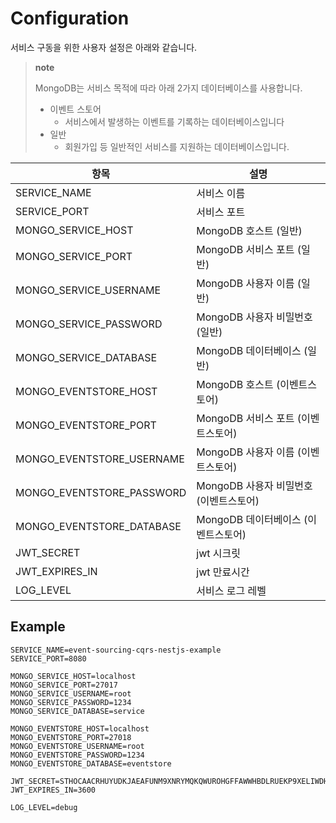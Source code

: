 # Configuration

서비스 구동을 위한 사용자 설정은 아래와 같습니다.

> **note**
> 
> MongoDB는 서비스 목적에 따라 아래 2가지 데이터베이스를 사용합니다.
> - 이벤트 스토어
>   - 서비스에서 발생하는 이벤트를 기록하는 데이터베이스입니다
> - 일반
>   - 회원가입 등 일반적인 서비스를 지원하는 데이터베이스입니다.

| 항목                        | 설명                        |
|---------------------------|---------------------------|
| SERVICE_NAME              | 서비스 이름                    |
| SERVICE_PORT              | 서비스 포트                    |
| MONGO_SERVICE_HOST        | MongoDB 호스트 (일반)          |
| MONGO_SERVICE_PORT        | MongoDB 서비스 포트 (일반)       |
| MONGO_SERVICE_USERNAME    | MongoDB 사용자 이름 (일반)       |
| MONGO_SERVICE_PASSWORD    | MongoDB 사용자 비밀번호 (일반)     |
| MONGO_SERVICE_DATABASE    | MongoDB 데이터베이스 (일반)       |
| MONGO_EVENTSTORE_HOST     | MongoDB 호스트 (이벤트스토어)      |
| MONGO_EVENTSTORE_PORT     | MongoDB 서비스 포트 (이벤트스토어)   |
| MONGO_EVENTSTORE_USERNAME | MongoDB 사용자 이름 (이벤트스토어)   |
| MONGO_EVENTSTORE_PASSWORD | MongoDB 사용자 비밀번호 (이벤트스토어) |
| MONGO_EVENTSTORE_DATABASE | MongoDB 데이터베이스 (이벤트스토어)   |
| JWT_SECRET                | jwt 시크릿                   |
| JWT_EXPIRES_IN            | jwt 만료시간                  |
| LOG_LEVEL                 | 서비스 로그 레벨                 |

## Example

```env
SERVICE_NAME=event-sourcing-cqrs-nestjs-example
SERVICE_PORT=8080

MONGO_SERVICE_HOST=localhost
MONGO_SERVICE_PORT=27017
MONGO_SERVICE_USERNAME=root
MONGO_SERVICE_PASSWORD=1234
MONGO_SERVICE_DATABASE=service

MONGO_EVENTSTORE_HOST=localhost
MONGO_EVENTSTORE_PORT=27018
MONGO_EVENTSTORE_USERNAME=root
MONGO_EVENTSTORE_PASSWORD=1234
MONGO_EVENTSTORE_DATABASE=eventstore

JWT_SECRET=STHOCAACRHUYUDKJAEAFUNM9XNRYMQKQWUROHGFFAWWHBDLRUEKP9XELIWDHWILSIHJTHDJKBCOCSNGLT
JWT_EXPIRES_IN=3600

LOG_LEVEL=debug
```